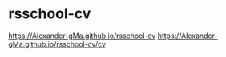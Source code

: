 # rsschool-cv
https://Alexander-gMa.github.io/rsschool-cv
https://Alexander-gMa.github.io/rsschool-cv/cv